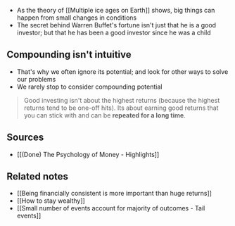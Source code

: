 - As the theory of [[Multiple ice ages on Earth]] shows, big things can happen from small changes in conditions
- The secret behind Warren Buffet's fortune isn't just that he is a good investor; but that he has been a good investor since he was a child

## Compounding isn't intuitive
- That's why we often ignore its potential; and look for other ways to solve our problems
- We rarely stop to consider compounding potential

> Good investing isn't about the highest returns (because the highest returns tend to be one-off hits). Its about earning good returns that you can stick with and can be **repeated for a long time**.

## Sources
- [[(Done) The Psychology of Money - Highlights]]

## Related notes
- [[Being financially consistent is more important than huge returns]]
- [[How to stay wealthy]]
- [[Small number of events account for majority of outcomes - Tail events]]
